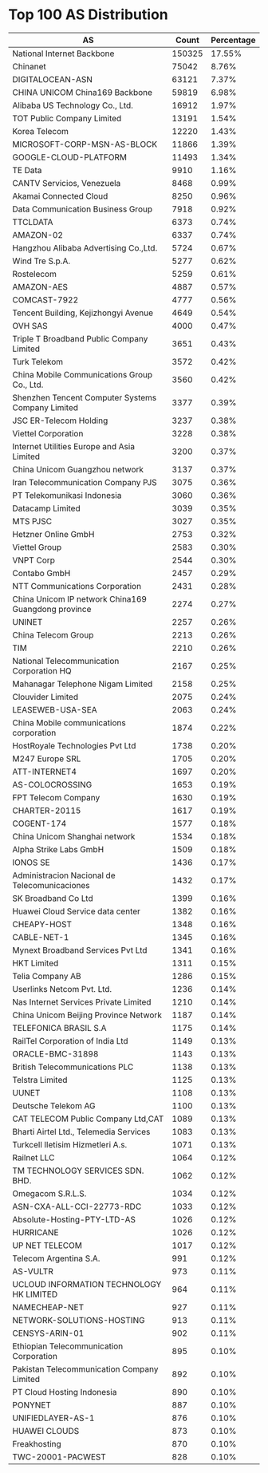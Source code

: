 # Top 100 AS Distribution
| AS | Count | Percentage |
|----|----|----|
| National Internet Backbone | 150325 | 17.55% |
| Chinanet | 75042 | 8.76% |
| DIGITALOCEAN-ASN | 63121 | 7.37% |
| CHINA UNICOM China169 Backbone | 59819 | 6.98% |
| Alibaba US Technology Co., Ltd. | 16912 | 1.97% |
| TOT Public Company Limited | 13191 | 1.54% |
| Korea Telecom | 12220 | 1.43% |
| MICROSOFT-CORP-MSN-AS-BLOCK | 11866 | 1.39% |
| GOOGLE-CLOUD-PLATFORM | 11493 | 1.34% |
| TE Data | 9910 | 1.16% |
| CANTV Servicios, Venezuela | 8468 | 0.99% |
| Akamai Connected Cloud | 8250 | 0.96% |
| Data Communication Business Group | 7918 | 0.92% |
| TTCLDATA | 6373 | 0.74% |
| AMAZON-02 | 6337 | 0.74% |
| Hangzhou Alibaba Advertising Co.,Ltd. | 5724 | 0.67% |
| Wind Tre S.p.A. | 5277 | 0.62% |
| Rostelecom | 5259 | 0.61% |
| AMAZON-AES | 4887 | 0.57% |
| COMCAST-7922 | 4777 | 0.56% |
| Tencent Building, Kejizhongyi Avenue | 4649 | 0.54% |
| OVH SAS | 4000 | 0.47% |
| Triple T Broadband Public Company Limited | 3651 | 0.43% |
| Turk Telekom | 3572 | 0.42% |
| China Mobile Communications Group Co., Ltd. | 3560 | 0.42% |
| Shenzhen Tencent Computer Systems Company Limited | 3377 | 0.39% |
| JSC ER-Telecom Holding | 3237 | 0.38% |
| Viettel Corporation | 3228 | 0.38% |
| Internet Utilities Europe and Asia Limited | 3200 | 0.37% |
| China Unicom Guangzhou network | 3137 | 0.37% |
| Iran Telecommunication Company PJS | 3075 | 0.36% |
| PT Telekomunikasi Indonesia | 3060 | 0.36% |
| Datacamp Limited | 3039 | 0.35% |
| MTS PJSC | 3027 | 0.35% |
| Hetzner Online GmbH | 2753 | 0.32% |
| Viettel Group | 2583 | 0.30% |
| VNPT Corp | 2544 | 0.30% |
| Contabo GmbH | 2457 | 0.29% |
| NTT Communications Corporation | 2431 | 0.28% |
| China Unicom IP network China169 Guangdong province | 2274 | 0.27% |
| UNINET | 2257 | 0.26% |
| China Telecom Group | 2213 | 0.26% |
| TIM | 2210 | 0.26% |
| National Telecommunication Corporation HQ | 2167 | 0.25% |
| Mahanagar Telephone Nigam Limited | 2158 | 0.25% |
| Clouvider Limited | 2075 | 0.24% |
| LEASEWEB-USA-SEA | 2063 | 0.24% |
| China Mobile communications corporation | 1874 | 0.22% |
| HostRoyale Technologies Pvt Ltd | 1738 | 0.20% |
| M247 Europe SRL | 1705 | 0.20% |
| ATT-INTERNET4 | 1697 | 0.20% |
| AS-COLOCROSSING | 1653 | 0.19% |
| FPT Telecom Company | 1630 | 0.19% |
| CHARTER-20115 | 1617 | 0.19% |
| COGENT-174 | 1577 | 0.18% |
| China Unicom Shanghai network | 1534 | 0.18% |
| Alpha Strike Labs GmbH | 1509 | 0.18% |
| IONOS SE | 1436 | 0.17% |
| Administracion Nacional de Telecomunicaciones | 1432 | 0.17% |
| SK Broadband Co Ltd | 1399 | 0.16% |
| Huawei Cloud Service data center | 1382 | 0.16% |
| CHEAPY-HOST | 1348 | 0.16% |
| CABLE-NET-1 | 1345 | 0.16% |
| Mynext Broadband Services Pvt Ltd | 1341 | 0.16% |
| HKT Limited | 1311 | 0.15% |
| Telia Company AB | 1286 | 0.15% |
| Userlinks Netcom Pvt. Ltd. | 1236 | 0.14% |
| Nas Internet Services Private Limited | 1210 | 0.14% |
| China Unicom Beijing Province Network | 1187 | 0.14% |
| TELEFONICA BRASIL S.A | 1175 | 0.14% |
| RailTel Corporation of India Ltd | 1149 | 0.13% |
| ORACLE-BMC-31898 | 1143 | 0.13% |
| British Telecommunications PLC | 1138 | 0.13% |
| Telstra Limited | 1125 | 0.13% |
| UUNET | 1108 | 0.13% |
| Deutsche Telekom AG | 1100 | 0.13% |
| CAT TELECOM Public Company Ltd,CAT | 1089 | 0.13% |
| Bharti Airtel Ltd., Telemedia Services | 1083 | 0.13% |
| Turkcell Iletisim Hizmetleri A.s. | 1071 | 0.13% |
| Railnet LLC | 1064 | 0.12% |
| TM TECHNOLOGY SERVICES SDN. BHD. | 1062 | 0.12% |
| Omegacom S.R.L.S. | 1034 | 0.12% |
| ASN-CXA-ALL-CCI-22773-RDC | 1033 | 0.12% |
| Absolute-Hosting-PTY-LTD-AS | 1026 | 0.12% |
| HURRICANE | 1026 | 0.12% |
| UP NET TELECOM | 1017 | 0.12% |
| Telecom Argentina S.A. | 991 | 0.12% |
| AS-VULTR | 973 | 0.11% |
| UCLOUD INFORMATION TECHNOLOGY HK LIMITED | 964 | 0.11% |
| NAMECHEAP-NET | 927 | 0.11% |
| NETWORK-SOLUTIONS-HOSTING | 913 | 0.11% |
| CENSYS-ARIN-01 | 902 | 0.11% |
| Ethiopian Telecommunication Corporation | 895 | 0.10% |
| Pakistan Telecommunication Company Limited | 892 | 0.10% |
| PT Cloud Hosting Indonesia | 890 | 0.10% |
| PONYNET | 887 | 0.10% |
| UNIFIEDLAYER-AS-1 | 876 | 0.10% |
| HUAWEI CLOUDS | 873 | 0.10% |
| Freakhosting | 870 | 0.10% |
| TWC-20001-PACWEST | 828 | 0.10% |
